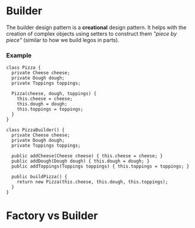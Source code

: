 # Builder

The builder design pattern is a __creational__ design pattern. It helps with the creation of complex objects using setters to construct them *"piece by piece"* (similar to how we build legos in parts).

### Example

```
class Pizza {
  private Cheese cheese;
  private Dough dough;
  private Toppings toppings;
  
  Pizza(cheese, dough, toppings) {
    this.cheese = cheese;
    this.dough = dough;
    this.toppings = toppings;
  }
}

class PizzaBuilder() {
  private Cheese cheese;
  private Dough dough;
  private Toppings toppings;
  
  public addCheese(Cheese cheese) { this.cheese = cheese; }
  public addDough(Dough dough) { this.dough = dough; }
  public addToppings(Toppings toppings) { this.toppings = toppings; }
  
  public buildPizza() {
    return new Pizza(this.cheese, this.dough, this.toppings);
  }
}
```

# Factory vs Builder
